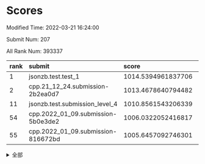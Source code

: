 # Scores

Modified Time: 2022-03-21 16:24:00

Submit Num: 207

All Rank Num: 393337

| rank |               submit               |       score        |       sigma        | pk_num |
| :--- | :--------------------------------- | :----------------- | :----------------- | :----- |
| 1    | jsonzb.test.test_1                 | 1014.5394961837706 | 0.8358368108312104 | 7602   |
| 2    | cpp.21_12_24.submission-2b2ea0d7   | 1013.4678640794482 | 0.8150760898558941 | 7604   |
| 11   | jsonzb.test.submission_level_4     | 1010.8561543206339 | 0.7885641878178996 | 7600   |
| 54   | cpp.2022_01_09.submission-5b0e3de2 | 1006.0322052416817 | 0.7336706641682847 | 7600   |
| 55   | cpp.2022_01_09.submission-816672bd | 1005.6457092746301 | 0.7240756845227794 | 7600   |


<details>
<summary>全部</summary>

| rank |                 submit                 |       score        |       sigma        | pk_num |
| :--- | :------------------------------------- | :----------------- | :----------------- | :----- |
| 1    | jsonzb.test.test_1                     | 1014.5394961837706 | 0.8358368108312104 | 7602   |
| 2    | cpp.21_12_24.submission-2b2ea0d7       | 1013.4678640794482 | 0.8150760898558941 | 7604   |
| 3    | gobigger.level_3.submission_level_3_27 | 1012.0751239638746 | 0.8019017110025651 | 7607   |
| 4    | gobigger.level_3.submission_level_3_15 | 1011.6896476629876 | 0.7676252729259838 | 7604   |
| 5    | gobigger.level_3.submission_level_3_26 | 1011.2924474173217 | 0.7601454446103235 | 7595   |
| 6    | gobigger.level_3.submission_level_3_22 | 1011.1812434045122 | 0.7523920068797254 | 7604   |
| 7    | gobigger.level_3.submission_level_3_24 | 1011.0729873891079 | 0.7938107314753654 | 7602   |
| 8    | gobigger.level_3.submission_level_3_2  | 1010.9853765431512 | 0.7554076423461712 | 7604   |
| 9    | gobigger.level_3.submission_level_3_6  | 1010.88381414013   | 0.7961505199774244 | 7598   |
| 10   | gobigger.level_3.submission_level_3_5  | 1010.8634432726598 | 0.7712817117658866 | 7602   |
| 11   | jsonzb.test.submission_level_4         | 1010.8561543206339 | 0.7885641878178996 | 7600   |
| 12   | gobigger.level_3.submission_level_3_40 | 1010.8445352864237 | 0.74588871766689   | 7601   |
| 13   | gobigger.level_3.submission_level_3_16 | 1010.6132394461334 | 0.7712489549292121 | 7605   |
| 14   | gobigger.level_3.submission_level_3_8  | 1010.5781780514825 | 0.7651076188311341 | 7601   |
| 15   | gobigger.level_3.submission_level_3_19 | 1010.5603820072826 | 0.7455536611862136 | 7602   |
| 16   | gobigger.level_3.submission_level_3_46 | 1010.3759539278783 | 0.7956058750688322 | 7602   |
| 17   | gobigger.level_3.submission_level_3_35 | 1010.3219304646992 | 0.7371239770657911 | 7599   |
| 18   | gobigger.level_3.submission_level_3_14 | 1010.320682063938  | 0.7438231577111868 | 7601   |
| 19   | gobigger.level_3.submission_level_3_3  | 1010.3077956574051 | 0.7506791310382348 | 7601   |
| 20   | gobigger.level_3.submission_level_3_18 | 1010.2592997563507 | 0.7641495988927628 | 7597   |
| 21   | gobigger.level_3.submission_level_3_45 | 1010.1727817693353 | 0.763896112505337  | 7598   |
| 22   | gobigger.level_3.submission_level_3_44 | 1010.1352799092746 | 0.764301373603596  | 7601   |
| 23   | gobigger.level_3.submission_level_3_4  | 1010.1117661855541 | 0.7690733608173138 | 7599   |
| 24   | gobigger.level_3.submission_level_3_1  | 1010.0910464526307 | 0.7493011164869793 | 7603   |
| 25   | gobigger.level_3.submission_level_3_37 | 1010.0802226282616 | 0.7699321665856315 | 7601   |
| 26   | gobigger.level_3.submission_level_3_11 | 1009.9882954475944 | 0.7611474401759185 | 7603   |
| 27   | gobigger.level_3.submission_level_3_20 | 1009.9572787076893 | 0.7481195743836493 | 7607   |
| 28   | gobigger.level_3.submission_level_3_32 | 1009.9509813333459 | 0.775951704492022  | 7605   |
| 29   | gobigger.level_3.submission_level_3_36 | 1009.9130091555608 | 0.7554954880172905 | 7597   |
| 30   | gobigger.level_3.submission_level_3_43 | 1009.8911049841842 | 0.751859957685972  | 7599   |
| 31   | gobigger.level_3.submission_level_3_12 | 1009.7825865884864 | 0.7360010126338816 | 7601   |
| 32   | gobigger.level_3.submission_level_3_41 | 1009.7122375113725 | 0.7452489622499957 | 7598   |
| 33   | gobigger.level_3.submission_level_3_21 | 1009.6927046205818 | 0.7529944639893651 | 7602   |
| 34   | gobigger.level_3.submission_level_3_0  | 1009.5632070521859 | 0.7304734835537939 | 7607   |
| 35   | gobigger.level_3.submission_level_3_31 | 1009.4776462785317 | 0.7435271476401561 | 7600   |
| 36   | gobigger.level_3.submission_level_3_42 | 1009.4427481250932 | 0.7708497567746468 | 7604   |
| 37   | gobigger.level_3.submission_level_3_10 | 1009.4089242467394 | 0.7367835579445837 | 7601   |
| 38   | gobigger.level_3.submission_level_3_47 | 1009.389156792952  | 0.7514139764666098 | 7606   |
| 39   | gobigger.level_3.submission_level_3_29 | 1009.3778492996064 | 0.7574574241992105 | 7601   |
| 40   | gobigger.level_3.submission_level_3_34 | 1009.3024770468655 | 0.7677271330891609 | 7602   |
| 41   | gobigger.level_3.submission_level_3_7  | 1009.2563820736483 | 0.7583937705948588 | 7595   |
| 42   | gobigger.level_3.submission_level_3_49 | 1009.1566354144334 | 0.7379660113960222 | 7601   |
| 43   | gobigger.level_3.submission_level_3_9  | 1009.1309590469564 | 0.7554734261805524 | 7600   |
| 44   | gobigger.level_3.submission_level_3_48 | 1009.1303538427069 | 0.7435161159954612 | 7603   |
| 45   | gobigger.level_3.submission_level_3_13 | 1008.9882488433288 | 0.7299598622934129 | 7603   |
| 46   | gobigger.level_3.submission_level_3_23 | 1008.887079674452  | 0.7515405054193107 | 7601   |
| 47   | gobigger.level_3.submission_level_3_33 | 1008.7879850344425 | 0.7498934145813544 | 7602   |
| 48   | gobigger.level_3.submission_level_3_28 | 1008.726020584908  | 0.7436779922434724 | 7597   |
| 49   | gobigger.level_3.submission_level_3_39 | 1008.714303860292  | 0.7482500829503574 | 7601   |
| 50   | gobigger.level_3.submission_level_3_38 | 1008.6574835118564 | 0.757875954535008  | 7601   |
| 51   | gobigger.level_3.submission_level_3_17 | 1008.6393106266759 | 0.7496529758289445 | 7598   |
| 52   | gobigger.level_3.submission_level_3_30 | 1008.1273913750883 | 0.7379060007832403 | 7603   |
| 53   | gobigger.level_3.submission_level_3_25 | 1007.482311002125  | 0.7174835575306946 | 7603   |
| 54   | cpp.2022_01_09.submission-5b0e3de2     | 1006.0322052416817 | 0.7336706641682847 | 7600   |
| 55   | cpp.2022_01_09.submission-816672bd     | 1005.6457092746301 | 0.7240756845227794 | 7600   |
| 56   | gobigger.level_1.submission_level_1_26 | 1005.0560431298597 | 0.7242430288779247 | 7598   |
| 57   | gobigger.level_1.submission_level_1_49 | 1004.9738010398221 | 0.7137095547340776 | 7597   |
| 58   | gobigger.level_1.submission_level_1_17 | 1004.8924406991248 | 0.7370568418981219 | 7601   |
| 59   | gobigger.level_1.submission_level_1_2  | 1004.8084498556468 | 0.715782978733085  | 7603   |
| 60   | gobigger.level_1.submission_level_1_27 | 1004.6275550900943 | 0.7193843160741459 | 7598   |
| 61   | gobigger.level_1.submission_level_1_24 | 1004.4953587604423 | 0.715873759304889  | 7598   |
| 62   | gobigger.level_1.submission_level_1_5  | 1004.3962671564991 | 0.7065239157649134 | 7599   |
| 63   | gobigger.level_1.submission_level_1_3  | 1004.3114545919038 | 0.7196494654932275 | 7597   |
| 64   | gobigger.level_1.submission_level_1_35 | 1004.2817624052676 | 0.7161192684350447 | 7600   |
| 65   | gobigger.level_1.submission_level_1_15 | 1004.180086848423  | 0.7192104263293596 | 7601   |
| 66   | gobigger.level_1.submission_level_1_18 | 1003.9891340450793 | 0.7316631610593581 | 7603   |
| 67   | gobigger.level_1.submission_level_1_28 | 1003.9607030496554 | 0.7208011949973276 | 7602   |
| 68   | gobigger.level_1.submission_level_1_45 | 1003.9561982190289 | 0.7237006131087327 | 7601   |
| 69   | gobigger.level_1.submission_level_1_43 | 1003.8963687433941 | 0.7116778913291831 | 7603   |
| 70   | gobigger.level_1.submission_level_1_14 | 1003.8709978231035 | 0.7164972613925823 | 7598   |
| 71   | gobigger.level_1.submission_level_1_42 | 1003.8174077132613 | 0.7228811592398411 | 7599   |
| 72   | gobigger.level_1.submission_level_1_1  | 1003.7187999933794 | 0.7198618273820209 | 7599   |
| 73   | gobigger.level_1.submission_level_1_21 | 1003.6743715587503 | 0.7242387210580488 | 7598   |
| 74   | gobigger.level_1.submission_level_1_38 | 1003.639604230947  | 0.7148476501578449 | 7608   |
| 75   | gobigger.level_1.submission_level_1_37 | 1003.5595161950339 | 0.7301252543030977 | 7603   |
| 76   | gobigger.level_1.submission_level_1_9  | 1003.5268139850893 | 0.7248021592513978 | 7598   |
| 77   | gobigger.level_1.submission_level_1_40 | 1003.4922026754629 | 0.7314539587700197 | 7603   |
| 78   | gobigger.level_1.submission_level_1_11 | 1003.4788973902123 | 0.7239828462575707 | 7599   |
| 79   | gobigger.level_1.submission_level_1_13 | 1003.4779444308506 | 0.7121329032935805 | 7599   |
| 80   | gobigger.level_1.submission_level_1_19 | 1003.4774003021543 | 0.7123247495290698 | 7601   |
| 81   | gobigger.level_1.submission_level_1_48 | 1003.3457968612375 | 0.7225508235521796 | 7599   |
| 82   | gobigger.level_1.submission_level_1_32 | 1003.3400010079955 | 0.7198877868435841 | 7598   |
| 83   | gobigger.level_1.submission_level_1_16 | 1003.3043704979247 | 0.7251880789113003 | 7602   |
| 84   | gobigger.level_1.submission_level_1_22 | 1003.2810099172241 | 0.7220941506282901 | 7603   |
| 85   | gobigger.level_1.submission_level_1_34 | 1003.2458897523359 | 0.7120180306134215 | 7605   |
| 86   | gobigger.level_1.submission_level_1_20 | 1003.2372945571502 | 0.7174082164817858 | 7599   |
| 87   | gobigger.level_1.submission_level_1_33 | 1003.1328420744383 | 0.7133373819657884 | 7601   |
| 88   | gobigger.level_1.submission_level_1_39 | 1003.1274661378978 | 0.722751450739859  | 7599   |
| 89   | gobigger.level_1.submission_level_1_47 | 1003.0675934966396 | 0.7079772840723936 | 7600   |
| 90   | gobigger.level_1.submission_level_1_30 | 1003.0393729174143 | 0.7103015214724484 | 7599   |
| 91   | gobigger.level_1.submission_level_1_4  | 1002.9965874071813 | 0.718156210176744  | 7600   |
| 92   | gobigger.level_1.submission_level_1_46 | 1002.9846561296158 | 0.7257480001135234 | 7594   |
| 93   | gobigger.level_1.submission_level_1_29 | 1002.9747696719971 | 0.728671149494903  | 7604   |
| 94   | gobigger.level_1.submission_level_1_6  | 1002.9070659778457 | 0.7149345098763994 | 7600   |
| 95   | gobigger.level_1.submission_level_1_25 | 1002.7856777183965 | 0.7283371620144583 | 7599   |
| 96   | gobigger.level_1.submission_level_1_31 | 1002.7652294808489 | 0.7208030402997612 | 7598   |
| 97   | gobigger.level_1.submission_level_1_0  | 1002.7634422737249 | 0.7193905675283842 | 7596   |
| 98   | gobigger.level_1.submission_level_1_23 | 1002.704710123034  | 0.7202728962994798 | 7602   |
| 99   | gobigger.level_1.submission_level_1_36 | 1002.6904037480681 | 0.7084429211186817 | 7596   |
| 100  | gobigger.level_1.submission_level_1_41 | 1002.6883621639151 | 0.7124167548432406 | 7604   |
| 101  | gobigger.level_1.submission_level_1_7  | 1002.5422860266391 | 0.7120680725942683 | 7599   |
| 102  | gobigger.level_1.submission_level_1_8  | 1002.5277026852747 | 0.7139338026349463 | 7601   |
| 103  | gobigger.level_1.submission_level_1_10 | 1002.5067725615688 | 0.7108837942916889 | 7601   |
| 104  | gobigger.level_1.submission_level_1_44 | 1002.4041644040559 | 0.717190474629214  | 7597   |
| 105  | gobigger.level_1.submission_level_1_12 | 1001.2462069125913 | 0.7088171524449196 | 7608   |
| 106  | gobigger.random.submission_random_8    | 997.2937675889305  | 0.7063564653959541 | 7598   |
| 107  | gobigger.random.submission_random_38   | 997.0511083355153  | 0.6907927945958643 | 7605   |
| 108  | gobigger.random.submission_random_48   | 996.9439104862674  | 0.70879102431809   | 7598   |
| 109  | gobigger.random.submission_random_7    | 996.8221875420058  | 0.7105837285666743 | 7599   |
| 110  | gobigger.random.submission_random_45   | 996.8166957708662  | 0.7129839476060482 | 7601   |
| 111  | gobigger.random.submission_random_43   | 996.6867452088901  | 0.709239085473981  | 7601   |
| 112  | gobigger.random.submission_random_39   | 996.6798399433341  | 0.7221336863681256 | 7600   |
| 113  | gobigger.random.submission_random_17   | 996.595126107624   | 0.7208605333358611 | 7603   |
| 114  | gobigger.random.submission_random_23   | 996.5529252486718  | 0.7109976833855258 | 7599   |
| 115  | gobigger.random.submission_random_28   | 996.4853809358153  | 0.7088839508990932 | 7604   |
| 116  | gobigger.random.submission_random_30   | 996.4411803167188  | 0.719029910032587  | 7608   |
| 117  | gobigger.random.submission_random_20   | 996.4344901408386  | 0.7041357078663525 | 7600   |
| 118  | gobigger.random.submission_random_46   | 996.3818414796405  | 0.6962694779235767 | 7605   |
| 119  | gobigger.random.submission_random_31   | 996.3023608175289  | 0.708564460618878  | 7604   |
| 120  | gobigger.random.submission_random_41   | 996.2870863890813  | 0.7077016060544835 | 7600   |
| 121  | gobigger.random.submission_random_5    | 996.2720388344783  | 0.7094672900649586 | 7601   |
| 122  | gobigger.random.submission_random_11   | 996.0571348495316  | 0.7166212946546694 | 7604   |
| 123  | gobigger.random.submission_random_18   | 996.0201317786552  | 0.7122613354095829 | 7603   |
| 124  | gobigger.random.submission_random_37   | 995.9976742380768  | 0.7096447356951469 | 7604   |
| 125  | gobigger.random.submission_random_24   | 995.9947476791823  | 0.7017454146793636 | 7601   |
| 126  | gobigger.random.submission_random_47   | 995.9600709143655  | 0.7216058470936414 | 7601   |
| 127  | gobigger.random.submission_random_9    | 995.9550966521681  | 0.7169404610832198 | 7600   |
| 128  | gobigger.random.submission_random_49   | 995.9237594265556  | 0.7167047305332204 | 7601   |
| 129  | gobigger.random.submission_random_34   | 995.8952329800129  | 0.7153276938015265 | 7603   |
| 130  | gobigger.random.submission_random_36   | 995.8686412686851  | 0.707528792447279  | 7604   |
| 131  | gobigger.random.submission_random_26   | 995.8061720152522  | 0.6997647347118325 | 7593   |
| 132  | gobigger.random.submission_random_6    | 995.79512870769    | 0.7013954388225537 | 7598   |
| 133  | gobigger.random.submission_random_19   | 995.7541512570102  | 0.7099102431785986 | 7599   |
| 134  | gobigger.random.submission_random_0    | 995.7360886763489  | 0.7074429473157534 | 7594   |
| 135  | gobigger.random.submission_random_22   | 995.6717634572652  | 0.7050782009765856 | 7592   |
| 136  | gobigger.random.submission_random_25   | 995.6551201870305  | 0.7202493663248991 | 7595   |
| 137  | gobigger.random.submission_random_35   | 995.5699628511678  | 0.7063961814141126 | 7600   |
| 138  | gobigger.random.submission_random_40   | 995.5364946033806  | 0.7076114440557297 | 7593   |
| 139  | gobigger.random.submission_random_14   | 995.5292587688342  | 0.7132458060419526 | 7600   |
| 140  | gobigger.random.submission_random_10   | 995.4683820940376  | 0.7104849335738219 | 7607   |
| 141  | gobigger.random.submission_random_13   | 995.450072571689   | 0.7019091154231903 | 7599   |
| 142  | gobigger.random.submission_random_42   | 995.4269236647652  | 0.705702960174645  | 7600   |
| 143  | gobigger.random.submission_random_3    | 995.3984409585286  | 0.7168508864729571 | 7597   |
| 144  | gobigger.random.submission_random_44   | 995.3794074274407  | 0.7187078968301451 | 7598   |
| 145  | gobigger.random.submission_random_16   | 995.347448318936   | 0.7134063498077774 | 7602   |
| 146  | gobigger.random.submission_random_33   | 995.3340561253187  | 0.7172441476324861 | 7604   |
| 147  | gobigger.random.submission_random_12   | 995.256076726709   | 0.716498888294075  | 7597   |
| 148  | gobigger.random.submission_random_27   | 995.211619276231   | 0.7063182515505584 | 7600   |
| 149  | gobigger.random.submission_random_32   | 995.1930072554454  | 0.7174453709885242 | 7594   |
| 150  | gobigger.random.submission_random_4    | 995.0226290750193  | 0.7004380476709807 | 7599   |
| 151  | gobigger.random.submission_random_2    | 995.0001038481997  | 0.7121769829693473 | 7599   |
| 152  | gobigger.random.submission_random_1    | 994.9925218838112  | 0.7217612698542042 | 7605   |
| 153  | gobigger.random.submission_random_15   | 994.8195244551366  | 0.7175610658540807 | 7600   |
| 154  | gobigger.random.submission_random_21   | 994.726885183283   | 0.7126938277868716 | 7599   |
| 155  | gobigger.random.submission_random_29   | 994.659643331227   | 0.7234005176975512 | 7607   |
| 156  | gobigger.level_2.submission_level_2_5  | 993.6553850669874  | 0.725277449917833  | 7607   |
| 157  | gobigger.level_2.submission_level_2_18 | 993.5976818256516  | 0.7205157919694084 | 7598   |
| 158  | gobigger.level_2.submission_level_2_39 | 993.5400837671341  | 0.7506072184134683 | 7603   |
| 159  | gobigger.level_2.submission_level_2_35 | 993.1983257322711  | 0.7332816473478544 | 7597   |
| 160  | gobigger.level_2.submission_level_2_33 | 993.1922943149738  | 0.7254502262173316 | 7601   |
| 161  | gobigger.level_2.submission_level_2_3  | 993.0617336459578  | 0.7264823686044065 | 7601   |
| 162  | gobigger.level_2.submission_level_2_41 | 992.9612034905616  | 0.7400420579448753 | 7603   |
| 163  | gobigger.level_2.submission_level_2_20 | 992.9109601674604  | 0.7468974848435642 | 7596   |
| 164  | gobigger.level_2.submission_level_2_42 | 992.8817915856131  | 0.7339494192246441 | 7603   |
| 165  | gobigger.level_2.submission_level_2_44 | 992.8427566337405  | 0.7422111651561295 | 7604   |
| 166  | gobigger.level_2.submission_level_2_10 | 992.7501404633596  | 0.7409370708715726 | 7597   |
| 167  | gobigger.level_2.submission_level_2_9  | 992.6208157639824  | 0.7417762814454743 | 7601   |
| 168  | gobigger.level_2.submission_level_2_30 | 992.6134847410747  | 0.7406809401644927 | 7601   |
| 169  | gobigger.level_2.submission_level_2_13 | 992.607834154682   | 0.7568068980731428 | 7600   |
| 170  | gobigger.level_2.submission_level_2_22 | 992.599013599083   | 0.7333254214725976 | 7604   |
| 171  | gobigger.level_2.submission_level_2_24 | 992.5797617066326  | 0.7557991229791086 | 7603   |
| 172  | gobigger.level_2.submission_level_2_45 | 992.5525050649428  | 0.7291193645008207 | 7602   |
| 173  | gobigger.level_2.submission_level_2_23 | 992.5522373501999  | 0.7309059460884231 | 7597   |
| 174  | gobigger.level_2.submission_level_2_47 | 992.4409019427047  | 0.7701544768096964 | 7602   |
| 175  | gobigger.level_2.submission_level_2_11 | 992.38804686218    | 0.7468582149376976 | 7602   |
| 176  | gobigger.level_2.submission_level_2_16 | 992.3309191426713  | 0.737444888244366  | 7601   |
| 177  | gobigger.level_2.submission_level_2_34 | 992.2789985986198  | 0.7291838472663866 | 7599   |
| 178  | gobigger.level_2.submission_level_2_15 | 992.2778742449127  | 0.740966110442044  | 7597   |
| 179  | gobigger.level_2.submission_level_2_8  | 992.2226961663313  | 0.734708445581672  | 7599   |
| 180  | gobigger.level_2.submission_level_2_12 | 992.1768491119254  | 0.7646922570297197 | 7601   |
| 181  | gobigger.level_2.submission_level_2_28 | 992.1451706030691  | 0.7710023497170334 | 7604   |
| 182  | gobigger.level_2.submission_level_2_21 | 992.1021009927899  | 0.7621343374696805 | 7600   |
| 183  | gobigger.level_2.submission_level_2_7  | 992.0963855345101  | 0.7337070672184672 | 7604   |
| 184  | gobigger.level_2.submission_level_2_1  | 992.0629849994118  | 0.7392177749015107 | 7604   |
| 185  | gobigger.level_2.submission_level_2_43 | 991.9949988197842  | 0.7566495664171458 | 7603   |
| 186  | gobigger.level_2.submission_level_2_40 | 991.9821823301655  | 0.7370368200866163 | 7606   |
| 187  | gobigger.level_2.submission_level_2_36 | 991.9634626135643  | 0.7396649351214706 | 7603   |
| 188  | gobigger.level_2.submission_level_2_4  | 991.9562722848689  | 0.7450769683863484 | 7603   |
| 189  | gobigger.level_2.submission_level_2_37 | 991.9501210518852  | 0.741355705716809  | 7604   |
| 190  | gobigger.level_2.submission_level_2_17 | 991.8020340928716  | 0.7445977814554595 | 7604   |
| 191  | gobigger.level_2.submission_level_2_0  | 991.7908928841525  | 0.7446634495995016 | 7598   |
| 192  | gobigger.level_2.submission_level_2_31 | 991.6824751224101  | 0.7525298036669841 | 7596   |
| 193  | gobigger.level_2.submission_level_2_29 | 991.6035980930475  | 0.7520804559554254 | 7597   |
| 194  | gobigger.level_2.submission_level_2_49 | 991.513369373525   | 0.7610984457651065 | 7599   |
| 195  | gobigger.level_2.submission_level_2_32 | 991.4433710277175  | 0.7389477015120782 | 7604   |
| 196  | gobigger.level_2.submission_level_2_6  | 991.4305675436866  | 0.7464671444730282 | 7596   |
| 197  | gobigger.level_2.submission_level_2_26 | 991.3451021240273  | 0.749667545470789  | 7604   |
| 198  | gobigger.level_2.submission_level_2_48 | 991.3389640501922  | 0.7419197432346712 | 7603   |
| 199  | gobigger.level_2.submission_level_2_19 | 991.3199792816232  | 0.759003186073946  | 7603   |
| 200  | gobigger.level_2.submission_level_2_14 | 991.0617523354497  | 0.7594640893935466 | 7604   |
| 201  | gobigger.level_2.submission_level_2_46 | 991.0402480711432  | 0.7580064469952364 | 7594   |
| 202  | gobigger.level_2.submission_level_2_2  | 990.945420966616   | 0.7967706941718288 | 7599   |
| 203  | gobigger.level_2.submission_level_2_38 | 990.9271747418362  | 0.7604960064510625 | 7600   |
| 204  | gobigger.level_2.submission_level_2_27 | 990.7420748875202  | 0.7444631867660725 | 7599   |
| 205  | gobigger.level_2.submission_level_2_25 | 990.4722272333721  | 0.7957918347667368 | 7600   |
| 206  | gobigger.none.submission_none_0        | 975.0155396080479  | 1.5392346425822991 | 7598   |
| 207  | gobigger.none.submission_none_1        | 973.7302563335033  | 1.681438089285616  | 7601   |

</details>